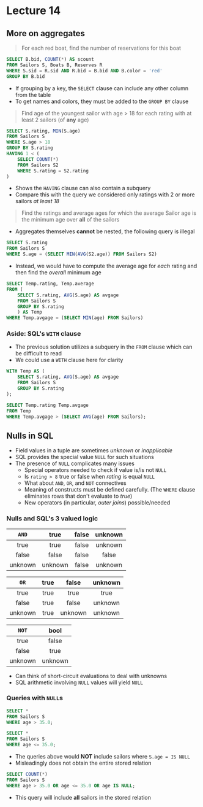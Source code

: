 # Lecture 14

## More on aggregates

> For each red boat, find the number of reservations for this boat

```SQL
SELECT B.bid, COUNT(*) AS scount
FROM Sailors S, Boats B, Reserves R
WHERE S.sid = R.sid AND R.bid = B.bid AND B.color = 'red'
GROUP BY B.bid
```

- If grouping by a key, the `SELECT` clause can include any other column from the table
- To get names and colors, they must be added to the `GROUP BY` clause

> Find age of the youngest sailor with age $>$ 18 for each rating with at least 2 sailors (of **any** age)

```SQL
SELECT S.rating, MIN(S.age)
FROM Sailors S
WHERE S.age > 18
GROUP BY S.rating
HAVING 1 < (
	SELECT COUNT(*)
	FROM Sailors S2
	WHERE S.rating = S2.rating
)
```

- Shows the `HAVING` clause can also contain a subquery
- Compare this with the query we considered only ratings with 2 or more sailors *at least 18*

> Find the ratings and average ages for which the average Sailor age is the minimum age over **all** of the sailors

- Aggregates themselves **cannot** be nested, the following query is illegal

```SQL
SELECT S.rating
FROM Sailors S
WHERE S.age = (SELECT MIN(AVG(S2.age)) FROM Sailors S2)
```

- Instead, we would have to compute the average age for *each* rating and then find the *overall* minimum age

```SQL
SELECT Temp.rating, Temp.average
FROM (
	SELECT S.rating, AVG(S.age) AS avgage
	FROM Sailors S
	GROUP BY S.rating
	) AS Temp
WHERE Temp.avgage = (SELECT MIN(age) FROM Sailors)
```

### Aside: SQL's `WITH` clause

- The previous solution utilizes a subquery in the `FROM` clause which can be difficult to read
- We could use a `WITH` clause here for clarity

```SQL
WITH Temp AS (
	SELECT S.rating, AVG(S.age) AS avgage
	FROM Sailors S
	GROUP BY S.rating
);

SELECT Temp.rating Temp.avgage
FROM Temp
WHERE Temp.avgage > (SELECT AVG(age) FROM Sailors);
```

## Nulls in SQL

- Field values in a tuple are sometimes *unknown* or *inapplicable*
- SQL provides the special value `NULL` for such situations
- The presence of `NULL` complicates many issues
	- Special operators needed to check if value is/is not `NULL`
	- Is `rating > 8` true or false when *rating* is equal `NULL`
	- What about `AND`, `OR`, and `NOT` connectives
	- Meaning of constructs must be defined carefully. (The `WHERE` clause eliminates rows that don't evaluate to *true*)
	- New operators (in particular, *outer joins*) possible/needed

### Nulls and SQL's 3 valued logic

| `AND` | true | false | unknown |
|:---:|:----:|:-----:|:-------:|
| true | true | false | unknown |
| false | false | false | false |
| unknown | unknown | false | unknown |

| `OR` | true | false | unknown |
|:---:|:---:|:-----:|:-------:|
| true | true | true | true
| false | true | false | unknown |
| unknown | true | unknown | unknown |

| `NOT` | bool |
|:---:|:----:|
| true | false |
| false | true |
| unknown | unknown |

- Can think of short-circuit evaluations to deal with unknowns
- SQL arithmetic involving `NULL` values will yield `NULL`

### Queries with `NULL`s

```SQL
SELECT *
FROM Sailors S
WHERE age > 35.0;

SELECT *
FROM Sailors S
WHERE age <= 35.0;
```

- The queries above would **NOT** include sailors where `S.age = IS NULL`
- Misleadingly does not obtain the entire stored relation

```SQL
SELECT COUNT(*)
FROM Sailors S
WHERE age > 35.0 OR age <= 35.0 OR age IS NULL;
```

- This query will include **all** sailors in the stored relation